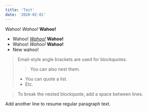 ```yaml
---
title: 'Test'
date: '2020-02-01'
---
```


Wahoo! *Wahoo!* **Wahoo!**

- Wahoo! [*Wahoo!*][1] **Wahoo!**
- Wahoo! *Wahoo!* **Wahoo!**
- New wahoo!

> Email-style angle brackets are used for blockquotes.
>> You can also nest them.
>>
> * You can quote a list.
> * Etc. 

> To break the nested blockquote, add a space between lines.

Add another line to resume regular paragraph text.


[1]: https://surftriplist.com "Optional Popover Title"